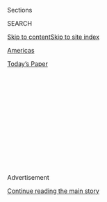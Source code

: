 <div id="app">

<div>

<div>

<div>

<div class="NYTAppHideMasthead css-1q2w90k e1suatyy0">

<div class="section css-ui9rw0 e1suatyy2">

<div class="css-eph4ug er09x8g0">

<div class="css-6n7j50">

</div>

<span class="css-1dv1kvn">Sections</span>

<div class="css-10488qs">

<span class="css-1dv1kvn">SEARCH</span>

</div>

[Skip to content](#site-content)[Skip to site
index](#site-index)

</div>

<div id="masthead-section-label" class="css-1wr3we4 eaxe0e00">

[Americas](https://www.nytimes.com/section/world/americas)

</div>

<div class="css-10698na e1huz5gh0">

</div>

</div>

<div id="masthead-bar-one" class="section hasLinks css-15hmgas e1csuq9d3">

<div class="css-uqyvli e1csuq9d0">

</div>

<div class="css-1uqjmks e1csuq9d1">

</div>

<div class="css-9e9ivx">

[](https://myaccount.nytimes.com/auth/login?response_type=cookie&client_id=vi)

</div>

<div class="css-1bvtpon e1csuq9d2">

[Today’s
Paper](https://www.nytimes.com/section/todayspaper)

</div>

</div>

</div>

</div>

<div data-aria-hidden="false">

<div id="site-content" data-role="main">

<div>

<div class="css-1aor85t" style="opacity:0.000000001;z-index:-1;visibility:hidden">

<div class="css-1hqnpie">

<div class="css-epjblv">

<span class="css-17xtcya">[Americas](/section/world/americas)</span><span class="css-x15j1o">|</span><span class="css-fwqvlz">Justin
Trudeau Faces Criticism Over Fund-Raisers in
Canada</span>

</div>

<div class="css-k008qs">

<div class="css-1iwv8en">

<span class="css-18z7m18"></span>

<div>

</div>

</div>

<span class="css-1n6z4y">https://nyti.ms/2gloUXi</span>

<div class="css-1705lsu">

<div class="css-4xjgmj">

<div class="css-4skfbu" data-role="toolbar" data-aria-label="Social Media Share buttons, Save button, and Comments Panel with current comment count" data-testid="share-tools">

  - 
  - 
  - 
  - 
    
    <div class="css-6n7j50">
    
    </div>

  - 

</div>

</div>

</div>

</div>

</div>

</div>

<div class="css-13pd83m">

</div>

<div id="top-wrapper" class="css-1sy8kpn">

<div id="top-slug" class="css-l9onyx">

Advertisement

</div>

[Continue reading the main
story](#after-top)

<div class="ad top-wrapper" style="text-align:center;height:100%;display:block;min-height:250px">

<div id="top" class="place-ad" data-position="top" data-size-key="top">

</div>

</div>

<div id="after-top">

</div>

</div>

<div id="sponsor-wrapper" class="css-1hyfx7x">

<div id="sponsor-slug" class="css-19vbshk">

Supported by

</div>

[Continue reading the main
story](#after-sponsor)

<div id="sponsor" class="ad sponsor-wrapper" style="text-align:center;height:100%;display:block">

</div>

<div id="after-sponsor">

</div>

</div>

<div class="css-1vkm6nb ehdk2mb0">

# Justin Trudeau Faces Criticism Over Fund-Raisers in Canada

</div>

<div class="css-79elbk" data-testid="photoviewer-wrapper">

<div class="css-z3e15g" data-testid="photoviewer-wrapper-hidden">

</div>

<div class="css-1a48zt4 ehw59r15" data-testid="photoviewer-children">

![<span class="css-16f3y1r e13ogyst0" data-aria-hidden="true">Prime
Minister Justin Trudeau speaking to the House of Commons on Tuesday. He
has said no rules have been
broken.</span><span class="css-cnj6d5 e1z0qqy90" itemprop="copyrightHolder"><span class="css-1ly73wi e1tej78p0">Credit...</span><span><span>Chris
Wattie/Reuters</span></span></span>](https://static01.nyt.com/images/2016/11/25/world/CANADA/CANADA-articleInline.jpg?quality=75&auto=webp&disable=upscale)

</div>

</div>

<div class="css-xt80pu e12qa4dv0">

<div class="css-18e8msd">

<div class="css-vp77d3 epjyd6m0">

<div class="css-1baulvz">

By [<span class="css-1baulvz last-byline" itemprop="name">Ian
Austen</span>](http://www.nytimes.com/by/ian-austen)

</div>

</div>

  - Nov. 24,
    2016

  - 
    
    <div class="css-4xjgmj">
    
    <div class="css-d8bdto" data-role="toolbar" data-aria-label="Social Media Share buttons, Save button, and Comments Panel with current comment count" data-testid="share-tools">
    
      - 
      - 
      - 
      - 
        
        <div class="css-6n7j50">
        
        </div>
    
      - 
    
    </div>
    
    </div>

</div>

</div>

<div class="section meteredContent css-1r7ky0e" name="articleBody" itemprop="articleBody">

<div class="css-1fanzo5 StoryBodyCompanionColumn">

<div class="css-53u6y8">

OTTAWA — When Prime Minister Justin Trudeau prevailed in Canada’s
election last year, he promised [“sunny
ways”](http://www.nytimes.com/2015/10/20/world/americas/canada-election-stephen-harper-justin-trudeau.html)
and later pledged to hold his cabinet ministers to high ethical
standards when it came to conflicts of interest and fund-raising.

Now, after being the chief attraction at a fund-raiser attended by
wealthy businessmen, Mr. Trudeau himself is facing criticism from some
who say he is not following his own rules.

On Tuesday, The Globe and Mail, a Toronto newspaper, [reported that Mr.
Trudeau](http://www.theglobeandmail.com/news/politics/trudeau-attended-cash-for-access-fundraiser-with-chinese-billionaires/article32971362/)
spoke in May at a political fund-raiser held in the Toronto house of the
president of the Chinese Business Chamber of Commerce. Most of the 32
guests paid 1,500 Canadian dollars, or about $1,100, to attend.

Among the nonpaying guests was Zhang Bin, president of the Beijing-based
[China Cultural Industry
Association](http://www.chncia.org/en/about.php?mid=1), a promotional
agency under the control of China’s minister of culture. Not long
afterward, Mr. Zhang and his group’s honorary president made a [joint
donation](http://www.trudeaufoundation.ca/en/activities/news/200000-gift-explore-canada-china-relations)
of 1 million Canadian dollars, or about $741,200, to the Pierre Elliott
Trudeau Foundation, which includes Justin Trudeau’s brother among its
board members, and the University of Montreal law faculty. The donation
included funds for a statue of Pierre Trudeau, the former prime minister
and Justin’s father, at the law school.

</div>

</div>

<div class="css-1fanzo5 StoryBodyCompanionColumn">

<div class="css-53u6y8">

The article was the latest in a series by The Globe and Mail that
suggests, opposition members of Parliament say, that donors get
privileged access to members of Mr. Trudeau’s cabinet in exchange for
cash, which can sometimes be as little as 500 Canadian dollars, or $370.
Mr. Trudeau has maintained that no rules have been broken or ethical
boundaries crossed.

On Thursday, the questions over the May fund-raiser followed the prime
minister to Liberia, where he was making a two-day visit. Speaking to
reporters in Monrovia, Liberia’s capital, Mr. Trudeau rejected the idea
that the large donation from Mr. Zhang and the Chinese association’s
honorary president, Niu Gensheng, to the foundation named for his father
could influence his thinking or the direction of government policies.

Mr. Trudeau said he had cut all ties to the foundation, which promotes
and funds academic research in the humanities and social sciences, when
he entered politics.

“I stepped down from any of my family-related responsibilities shortly
after having gotten elected, in order to demonstrate that there is a
tremendous separation there,” he said.

Mr. Zhang did not respond to a request for comment.

Efforts by Mr. Trudeau and his cabinet members to defend the
fund-raisers have not placated opponents.

</div>

</div>

<div class="css-1fanzo5 StoryBodyCompanionColumn">

<div class="css-53u6y8">

“Not only does this event break the prime minister’s own ethics rules,
but it does not pass the smell test,” Rona Ambrose, the interim
Conservative leader, told the House of Commons on Tuesday. “He could
stop this right away. Why does he not?”

Compared with the United States, Canada has severe limits on political
donations. A fund-raising scandal in the late 1990s involving a Liberal
government led by Jean Chrétien prompted changes that banned donations
by unions and corporations and that [limited individual
donations](http://www.elections.ca/content.aspx?section=pol&document=index&dir=lim&lang=e)
to parties to 1,525 Canadian dollars, or about $1,130, a year. Only
Canadian citizens may donate.

After The Globe and Mail reported on fund-raisers involving some members
of Mr. Trudeau’s cabinet, Mary Dawson, the independent conflict of
interest and ethics commissioner, told a House of Commons committee the
sessions did not break any laws, but noted that she had repeatedly
called for stricter rules.

On the way out of the committee room Ms. Dawson told reporters that the
fund-raisers were “not very savory.”

Mr. Trudeau’s critics argue that even if the events break no laws, they
seem to be in direct conflict with the stringent and much publicized
[ethics
rules](http://pm.gc.ca/eng/news/2015/11/27/open-and-accountable-government#Standards_of_Conduct)
he set down for his cabinet.

“There should be no preferential access to government, or appearance of
preferential access, accorded to individuals or organizations because
they have made financial contributions to politicians and political
parties,” Mr. Trudeau’s rules state.

When they were in power, the Conservatives held fund-raisers that
sometimes cast the party in an unflattering light.

</div>

</div>

<div class="css-1fanzo5 StoryBodyCompanionColumn">

<div class="css-53u6y8">

Lisa Raitt, a former cabinet minister from Toronto, became the subject
of an investigation after a prominent lobbyist organized one of her
fund-raising events. While Ms. Dawson cleared Ms. Raitt, she called for
tighter rules related to fund-raisers, a request that so far remains
unheeded. Ms. Raitt is now campaigning to lead the Conservatives.

Mike Storeshaw, a spokesman for the Conservatives, said that when the
party was in power, guest lists at fund-raisers were vetted and anyone
who did business with the government was asked not to attend. He
acknowledged that the system was not always perfect.

Since The Globe and Mail began publishing its articles, the Liberal
Party decided to bar lobbyists from fund-raisers attended by cabinet
ministers they lobby. This month, the chairman of a large generic drug
company based in Canada pulled out of a group organizing an event
attended by the federal finance minister.

In [an
editorial](http://www.theglobeandmail.com/opinion/editorials/on-cash-for-access-justin-trudeau-picks-up-where-kathleen-wynne-left-off/article32988739/)
this week, The Globe and Mail proposed that Mr. Trudeau go much further
and reduce individual donations to a mere 100 Canadian dollars, or about
$74.

“Dropping them to just $100 per person would price cash-for-access
fundraising out of business for good,” The Globe and Mail wrote.

</div>

</div>

</div>

<div>

</div>

<div>

</div>

<div>

</div>

<div>

<div id="bottom-wrapper" class="css-1ede5it">

<div id="bottom-slug" class="css-l9onyx">

Advertisement

</div>

[Continue reading the main
story](#after-bottom)

<div id="bottom" class="ad bottom-wrapper" style="text-align:center;height:100%;display:block;min-height:90px">

</div>

<div id="after-bottom">

</div>

</div>

</div>

</div>

</div>

## Site Index

<div>

</div>

## Site Information Navigation

  - [© <span>2020</span> <span>The New York Times
    Company</span>](https://help.nytimes.com/hc/en-us/articles/115014792127-Copyright-notice)

<!-- end list -->

  - [NYTCo](https://www.nytco.com/)
  - [Contact
    Us](https://help.nytimes.com/hc/en-us/articles/115015385887-Contact-Us)
  - [Work with us](https://www.nytco.com/careers/)
  - [Advertise](https://nytmediakit.com/)
  - [T Brand Studio](http://www.tbrandstudio.com/)
  - [Your Ad
    Choices](https://www.nytimes.com/privacy/cookie-policy#how-do-i-manage-trackers)
  - [Privacy](https://www.nytimes.com/privacy)
  - [Terms of
    Service](https://help.nytimes.com/hc/en-us/articles/115014893428-Terms-of-service)
  - [Terms of
    Sale](https://help.nytimes.com/hc/en-us/articles/115014893968-Terms-of-sale)
  - [Site
    Map](https://spiderbites.nytimes.com)
  - [Help](https://help.nytimes.com/hc/en-us)
  - [Subscriptions](https://www.nytimes.com/subscription?campaignId=37WXW)

</div>

</div>

</div>

</div>
